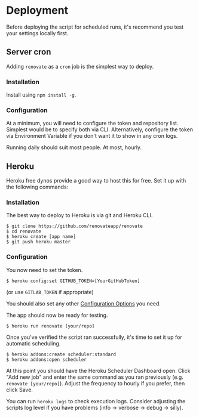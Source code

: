 # Deployment

Before deploying the script for scheduled runs, it's recommend you test your
settings locally first.

## Server cron

Adding `renovate` as a `cron` job is the simplest way to deploy.

### Installation

Install using `npm install -g`.

### Configuration

At a minimum, you will need to configure the token and repository list. Simplest
would be to specify both via CLI. Alternatively, configure the token via
Environment Variable if you don't want it to show in any cron logs.

Running daily should suit most people. At most, hourly.

## Heroku

Heroku free dynos provide a good way to host this for free. Set it up with the
following commands:

### Installation

The best way to deploy to Heroku is via git and Heroku CLI.

```
$ git clone https://github.com/renovateapp/renovate
$ cd renovate
$ heroku create [app name]
$ git push heroku master
```

### Configuration

You now need to set the token.

```
$ heroku config:set GITHUB_TOKEN=[YourGitHubToken]
```

(or use `GITLAB_TOKEN` if appropriate)

You should also set any other [Configuration Options](configuration.md) you
need.

The app should now be ready for testing.

```
$ heroku run renovate [your/repo]
```

Once you've verified the script ran successfully, it's time to set it up for
automatic scheduling.

```
$ heroku addons:create scheduler:standard
$ heroku addons:open scheduler
```

At this point you should have the Heroku Scheduler Dashboard open. Click "Add
new job" and enter the same command as you ran previously (e.g. `renovate
[your/repo]`). Adjust the frequency to hourly if you prefer, then click Save.

You can run `heroku logs` to check execution logs. Consider adjusting the
scripts log level if you have problems (info -> verbose -> debug -> silly).
